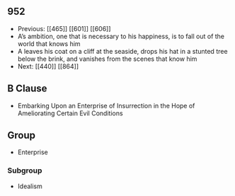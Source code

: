 ## 952
- Previous: [[465]] [[601]] [[606]] 
- A’s ambition, one that is necessary to his happiness, is to fall out of the world that knows him
- A leaves his coat on a cliff at the seaside, drops his hat in a stunted tree below the brink, and vanishes from the scenes that know him
- Next: [[440]] [[864]] 

## B Clause
- Embarking Upon an Enterprise of Insurrection in the Hope of Ameliorating Certain Evil Conditions

## Group
- Enterprise

### Subgroup
- Idealism

